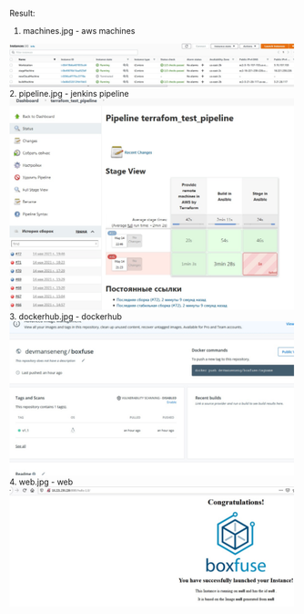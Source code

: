Result:
1. machines.jpg         - aws machines
<img src="https://github.com/indbs/tasks/blob/master/final_task/machines.jpg" width="500">
2. pipeline.jpg         - jenkins pipeline
<img src="https://github.com/indbs/tasks/blob/master/final_task/pipeline.jpg" width="500">
3. dockerhub.jpg        - dockerhub
<img src="https://github.com/indbs/tasks/blob/master/final_task/dockerhub.jpg" width="500">
4. web.jpg              - web
<img src="https://github.com/indbs/tasks/blob/master/final_task/web.jpg" width="500">